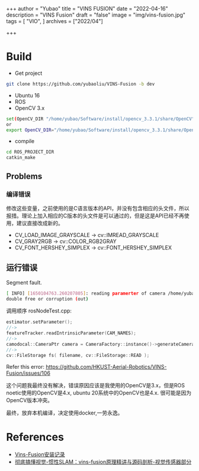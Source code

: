 +++
author = "Yubao"
title = "VINS FUSION"
date = "2022-04-16"
description = "VINS Fusion"
draft = "false"
image = "img/vins-fusion.jpg"
tags = [
    "VIO",
]
archives = ["2022/04"]

+++

# Build
- Get project
```sh
git clone https://github.com/yubaoliu/VINS-Fusion -b dev
```
- Ubuntu 16
- ROS
- OpenCV 3.x
```sh
set(OpenCV_DIR "/home/yubao/Software/install/opencv_3.3.1/share/OpenCV")
or
export OpenCV_DIR="/home/yubao/Software/install/opencv_3.3.1/share/OpenCV"
```
- compile
```sh
cd ROS_PROJECT_DIR
catkin_make
```

## Problems
### 编译错误
修改这些变量，之前使用的是C语言版本的API，并没有包含相应的头文件，所以报措。理论上加入相应的C版本的头文件是可以通过的，但是这是API已经不再使用，建议直接改成新的。
- CV_LOAD_IMAGE_GRAYSCALE -> cv::IMREAD_GRAYSCALE
- CV_GRAY2RGB -> cv::COLOR_RGB2GRAY
- CV_FONT_HERSHEY_SIMPLEX -> cv::FONT_HERSHEY_SIMPLEX

## 运行错误
Segment fault.

```sh
[ INFO] [1650104763.260207805]: reading paramerter of camera /home/yubao/catkin_ws/src/VINS-Fusion/config/euroc/cam0_mei.yaml
double free or corruption (out)
```

调用顺序
rosNodeTest.cpp:
```cpp
estimator.setParameter();
//->
featureTracker.readIntrinsicParameter(CAM_NAMES);
//->
camodocal::CameraPtr camera = CameraFactory::instance()->generateCameraFromYamlFile(calib_file[i]);
//->
cv::FileStorage fs( filename, cv::FileStorage::READ );
```

Refer this error: https://github.com/HKUST-Aerial-Robotics/VINS-Fusion/issues/106

这个问题我最终没有解决，错误原因应该是我使用的OpenCV是3.x，但是ROS noetic使用的OpenCV是4.x, ubuntu 20系统中的OpenCV也是4.x. 很可能是因为OpenCV版本冲突。

最终，放弃本机编译，决定使用docker,一劳永逸。


# References
- [Vins-Fusion安装记录](https://zhuanlan.zhihu.com/p/432167383)
- [彻底搞懂视觉-惯性SLAM：vins-fusion原理精讲与源码剖析-视觉传感器部分](https://www.bilibili.com/video/BV1YY41147k2)
